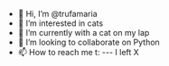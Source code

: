 - 👋 Hi, I’m @trufamaria
- 👀 I’m interested in cats
- 🌱 I’m currently with a cat on my lap
- 💞️ I’m looking to collaborate on Python
- 📫 How to reach me t: --- I left X

<!---
trufamaria/trufamaria is a ✨ special ✨ repository because its `README.md` (this file) appears on your GitHub profile.
You can click the Preview link to take a look at your changes.
--->
